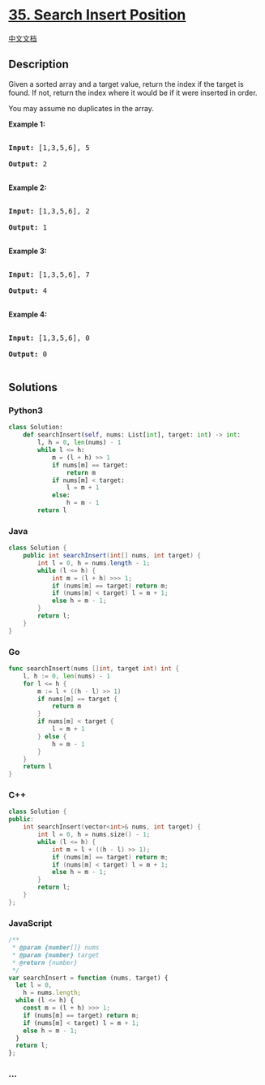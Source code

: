 # [35. Search Insert Position](https://leetcode.com/problems/search-insert-position)

[中文文档](/solution/0000-0099/0035.Search%20Insert%20Position/README.md)

## Description

<p>Given a sorted array and a target value, return the index if the target is found. If not, return the index where it would be if it were inserted in order.</p>

<p>You may assume no duplicates in the array.</p>

<p><strong>Example 1:</strong></p>

<pre>

<strong>Input:</strong> [1,3,5,6], 5

<strong>Output:</strong> 2

</pre>

<p><strong>Example 2:</strong></p>

<pre>

<strong>Input:</strong> [1,3,5,6], 2

<strong>Output:</strong> 1

</pre>

<p><strong>Example 3:</strong></p>

<pre>

<strong>Input:</strong> [1,3,5,6], 7

<strong>Output:</strong> 4

</pre>

<p><strong>Example 4:</strong></p>

<pre>

<strong>Input:</strong> [1,3,5,6], 0

<strong>Output:</strong> 0

</pre>

## Solutions

<!-- tabs:start -->

### **Python3**

```python
class Solution:
    def searchInsert(self, nums: List[int], target: int) -> int:
        l, h = 0, len(nums) - 1
        while l <= h:
            m = (l + h) >> 1
            if nums[m] == target:
                return m
            if nums[m] < target:
                l = m + 1
            else:
                h = m - 1
        return l
```

### **Java**

```java
class Solution {
    public int searchInsert(int[] nums, int target) {
        int l = 0, h = nums.length - 1;
        while (l <= h) {
            int m = (l + h) >>> 1;
            if (nums[m] == target) return m;
            if (nums[m] < target) l = m + 1;
            else h = m - 1;
        }
        return l;
    }
}
```

### **Go**

```go
func searchInsert(nums []int, target int) int {
    l, h := 0, len(nums) - 1
    for l <= h {
        m := l + ((h - l) >> 1)
        if nums[m] == target {
            return m
        }
        if nums[m] < target {
            l = m + 1
        } else {
            h = m - 1
        }
    }
    return l
}
```

### **C++**

```cpp
class Solution {
public:
    int searchInsert(vector<int>& nums, int target) {
        int l = 0, h = nums.size() - 1;
        while (l <= h) {
            int m = l + ((h - l) >> 1);
            if (nums[m] == target) return m;
            if (nums[m] < target) l = m + 1;
            else h = m - 1;
        }
        return l;
    }
};
```

### **JavaScript**

```js
/**
 * @param {number[]} nums
 * @param {number} target
 * @return {number}
 */
var searchInsert = function (nums, target) {
  let l = 0,
    h = nums.length;
  while (l <= h) {
    const m = (l + h) >>> 1;
    if (nums[m] == target) return m;
    if (nums[m] < target) l = m + 1;
    else h = m - 1;
  }
  return l;
};
```

### **...**

```

```

<!-- tabs:end -->
